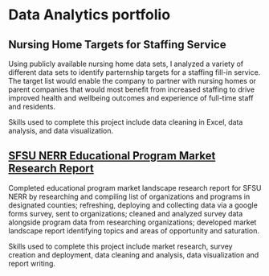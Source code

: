# Data Analytics portfolio

## Nursing Home Targets for Staffing Service
   Using publicly available nursing home data sets, I analyzed a variety of different data sets to identify parternship targets for a staffing fill-in service. The target list would enable the company to partner with nursing homes or parent companies that would most benefit from increased staffing to drive improved health and wellbeing outcomes and experience of full-time staff and residents.
   
   Skills used to complete this project include data cleaning in Excel, data analysis, and data visualization.

## [SFSU NERR Educational Program Market Research Report](https://github.com/user-attachments/files/21434490/MARKET.ANALYSIS.REPORT.12.14.21.docx)
  Completed educational program market landscape research report for SFSU NERR by researching and compiling list of organizations and programs in designated counties; refreshing, deploying and collecting data via a google forms survey, sent to organizations; cleaned and analyzed survey data alongside program data from researching organizations; developed market landscape report identifying topics and areas of opportunity and saturation.

  Skills used to complete this project include market research, survey creation and deployment, data cleaning and analysis, data visualization and report writing.
